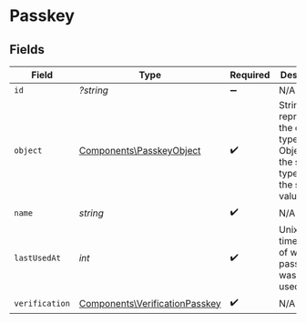 # Passkey


## Fields

| Field                                                                                  | Type                                                                                   | Required                                                                               | Description                                                                            |
| -------------------------------------------------------------------------------------- | -------------------------------------------------------------------------------------- | -------------------------------------------------------------------------------------- | -------------------------------------------------------------------------------------- |
| `id`                                                                                   | *?string*                                                                              | :heavy_minus_sign:                                                                     | N/A                                                                                    |
| `object`                                                                               | [Components\PasskeyObject](../../Models/Components/PasskeyObject.md)                   | :heavy_check_mark:                                                                     | String representing the object's type. Objects of the same type share the same value.<br/> |
| `name`                                                                                 | *string*                                                                               | :heavy_check_mark:                                                                     | N/A                                                                                    |
| `lastUsedAt`                                                                           | *int*                                                                                  | :heavy_check_mark:                                                                     | Unix timestamp of when the passkey was last used.<br/>                                 |
| `verification`                                                                         | [Components\VerificationPasskey](../../Models/Components/PasskeyVerification.md)       | :heavy_check_mark:                                                                     | N/A                                                                                    |